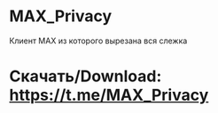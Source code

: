 # MAX_Privacy
Клиент MAX из которого вырезана вся слежка

# Скачать/Download: https://t.me/MAX_Privacy
